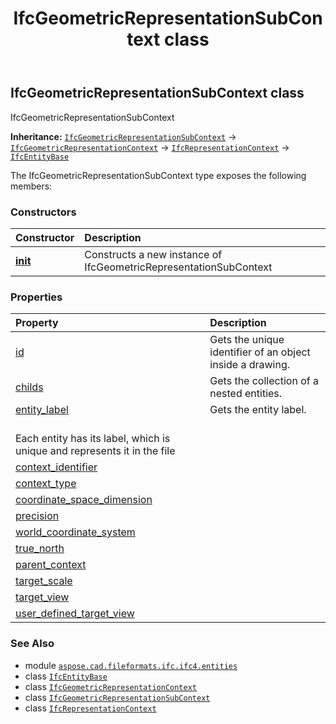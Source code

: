 ﻿---
title: IfcGeometricRepresentationSubContext class
second_title: Aspose.CAD for Python via .NET API References
description: 
type: docs
weight: 3050
url: /python-net/aspose.cad.fileformats.ifc.ifc4.entities/ifcgeometricrepresentationsubcontext/
is_root: false
---

## IfcGeometricRepresentationSubContext class

IfcGeometricRepresentationSubContext



**Inheritance:** [`IfcGeometricRepresentationSubContext`](/cad/python-net/aspose.cad.fileformats.ifc.ifc4.entities/ifcgeometricrepresentationsubcontext) → 
[`IfcGeometricRepresentationContext`](/cad/python-net/aspose.cad.fileformats.ifc.ifc4.entities/ifcgeometricrepresentationcontext) → 
[`IfcRepresentationContext`](/cad/python-net/aspose.cad.fileformats.ifc.ifc4.entities/ifcrepresentationcontext) → 
[`IfcEntityBase`](/cad/python-net/aspose.cad.fileformats.ifc/ifcentitybase)



The IfcGeometricRepresentationSubContext type exposes the following members:

### Constructors
| Constructor | Description |
| :- | :- |
| [__init__](/cad/python-net/aspose.cad.fileformats.ifc.ifc4.entities/ifcgeometricrepresentationsubcontext/__init__/#) | Constructs a new instance of IfcGeometricRepresentationSubContext |


### Properties
| Property | Description |
| :- | :- |
| [id](/cad/python-net/aspose.cad.fileformats.ifc.ifc4.entities/ifcgeometricrepresentationsubcontext/id) | Gets the unique identifier of an object inside a drawing. |
| [childs](/cad/python-net/aspose.cad.fileformats.ifc.ifc4.entities/ifcgeometricrepresentationsubcontext/childs) | Gets the collection of a nested entities. |
| [entity_label](/cad/python-net/aspose.cad.fileformats.ifc.ifc4.entities/ifcgeometricrepresentationsubcontext/entity_label) | Gets the entity label.<br/>Each entity has its label, which is unique and represents it in the file |
| [context_identifier](/cad/python-net/aspose.cad.fileformats.ifc.ifc4.entities/ifcgeometricrepresentationsubcontext/context_identifier) |  |
| [context_type](/cad/python-net/aspose.cad.fileformats.ifc.ifc4.entities/ifcgeometricrepresentationsubcontext/context_type) |  |
| [coordinate_space_dimension](/cad/python-net/aspose.cad.fileformats.ifc.ifc4.entities/ifcgeometricrepresentationsubcontext/coordinate_space_dimension) |  |
| [precision](/cad/python-net/aspose.cad.fileformats.ifc.ifc4.entities/ifcgeometricrepresentationsubcontext/precision) |  |
| [world_coordinate_system](/cad/python-net/aspose.cad.fileformats.ifc.ifc4.entities/ifcgeometricrepresentationsubcontext/world_coordinate_system) |  |
| [true_north](/cad/python-net/aspose.cad.fileformats.ifc.ifc4.entities/ifcgeometricrepresentationsubcontext/true_north) |  |
| [parent_context](/cad/python-net/aspose.cad.fileformats.ifc.ifc4.entities/ifcgeometricrepresentationsubcontext/parent_context) |  |
| [target_scale](/cad/python-net/aspose.cad.fileformats.ifc.ifc4.entities/ifcgeometricrepresentationsubcontext/target_scale) |  |
| [target_view](/cad/python-net/aspose.cad.fileformats.ifc.ifc4.entities/ifcgeometricrepresentationsubcontext/target_view) |  |
| [user_defined_target_view](/cad/python-net/aspose.cad.fileformats.ifc.ifc4.entities/ifcgeometricrepresentationsubcontext/user_defined_target_view) |  |



### See Also
* module [`aspose.cad.fileformats.ifc.ifc4.entities`](..)
* class [`IfcEntityBase`](/cad/python-net/aspose.cad.fileformats.ifc/ifcentitybase)
* class [`IfcGeometricRepresentationContext`](/cad/python-net/aspose.cad.fileformats.ifc.ifc4.entities/ifcgeometricrepresentationcontext)
* class [`IfcGeometricRepresentationSubContext`](/cad/python-net/aspose.cad.fileformats.ifc.ifc4.entities/ifcgeometricrepresentationsubcontext)
* class [`IfcRepresentationContext`](/cad/python-net/aspose.cad.fileformats.ifc.ifc4.entities/ifcrepresentationcontext)
